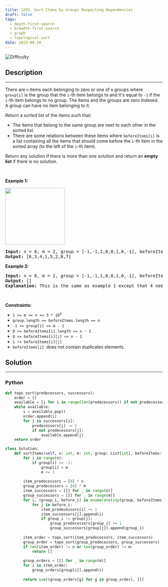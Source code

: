 ```yaml
---
title: 1203. Sort Items by Groups Respecting Dependencies
draft: false
tags: 
  - depth-first-search
  - breadth-first-search
  - graph
  - topological-sort
date: 2023-08-20
---
```


![Difficulty](https://img.shields.io/badge/Difficulty-Hard-blue.svg)

## Description

---
<p>There are&nbsp;<code>n</code>&nbsp;items each&nbsp;belonging to zero or one of&nbsp;<code>m</code>&nbsp;groups where <code>group[i]</code>&nbsp;is the group that the <code>i</code>-th item belongs to and it&#39;s equal to <code>-1</code>&nbsp;if the <code>i</code>-th item belongs to no group. The items and the groups are zero indexed. A group can have no item belonging to it.</p>

<p>Return a sorted list of the items such that:</p>

<ul>
	<li>The items that belong to the same group are next to each other in the sorted list.</li>
	<li>There are some&nbsp;relations&nbsp;between these items where&nbsp;<code>beforeItems[i]</code>&nbsp;is a list containing all the items that should come before the&nbsp;<code>i</code>-th item in the sorted array (to the left of the&nbsp;<code>i</code>-th item).</li>
</ul>

<p>Return any solution if there is more than one solution and return an <strong>empty list</strong>&nbsp;if there is no solution.</p>

<p>&nbsp;</p>
<p><strong class="example">Example 1:</strong></p>

<p><strong><img alt="" src="https://assets.leetcode.com/uploads/2019/09/11/1359_ex1.png" style="width: 191px; height: 181px;" /></strong></p>

<pre>
<strong>Input:</strong> n = 8, m = 2, group = [-1,-1,1,0,0,1,0,-1], beforeItems = [[],[6],[5],[6],[3,6],[],[],[]]
<strong>Output:</strong> [6,3,4,1,5,2,0,7]
</pre>

<p><strong class="example">Example 2:</strong></p>

<pre>
<strong>Input:</strong> n = 8, m = 2, group = [-1,-1,1,0,0,1,0,-1], beforeItems = [[],[6],[5],[6],[3],[],[4],[]]
<strong>Output:</strong> []
<strong>Explanation:</strong>&nbsp;This is the same as example 1 except that 4 needs to be before 6 in the sorted list.
</pre>

<p>&nbsp;</p>
<p><strong>Constraints:</strong></p>

<ul>
	<li><code>1 &lt;= m &lt;= n &lt;= 3 * 10<sup>4</sup></code></li>
	<li><code>group.length == beforeItems.length == n</code></li>
	<li><code>-1 &lt;= group[i] &lt;= m - 1</code></li>
	<li><code>0 &lt;= beforeItems[i].length &lt;= n - 1</code></li>
	<li><code>0 &lt;= beforeItems[i][j] &lt;= n - 1</code></li>
	<li><code>i != beforeItems[i][j]</code></li>
	<li><code>beforeItems[i]&nbsp;</code>does not contain&nbsp;duplicates elements.</li>
</ul>


## Solution

---
### Python
``` py title='sort-items-by-groups-respecting-dependencies'
def topo_sort(predecessors, successors):
    order = []
    available = [i for i in range(len(predecessors)) if not predecessors[i]]
    while available:
        i = available.pop()
        order.append(i)
        for j in successors[i]:
            predecessors[j] -= 1
            if not predecessors[j]:
                available.append(j)
    return order

class Solution:
    def sortItems(self, n: int, m: int, group: List[int], beforeItems: List[List[int]]) -> List[int]:
        for i in range(n):
            if group[i] == -1:
                group[i] = m
                m += 1
        
        item_predecessors = [0] * n
        group_predecessors = [0] * m
        item_successors = [[] for _ in range(n)]
        group_successors = [[] for _ in range(m)]
        for i, (group_i, before_i) in enumerate(zip(group, beforeItems)):
            for j in before_i:
                item_predecessors[i] += 1
                item_successors[j].append(i)
                if group_i != group[j]:
                    group_predecessors[group_i] += 1
                    group_successors[group[j]].append(group_i)
        
        item_order = topo_sort(item_predecessors, item_successors)
        group_order = topo_sort(group_predecessors, group_successors)
        if len(item_order) != n or len(group_order) != m:
            return []
        
        group_orders = [[] for _ in range(m)]
        for i in item_order:
            group_orders[group[i]].append(i)
        
        return sum((group_orders[g] for g in group_order), [])
        

```

